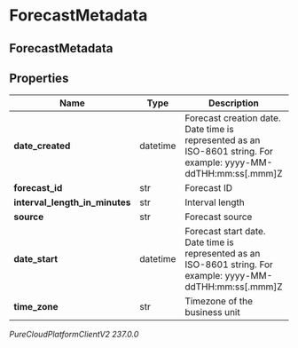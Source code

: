 # ForecastMetadata

## ForecastMetadata

## Properties

|Name | Type | Description | Notes|
|------------ | ------------- | ------------- | -------------|
| **date_created** | datetime | Forecast creation date. Date time is represented as an ISO-8601 string. For example: yyyy-MM-ddTHH:mm:ss[.mmm]Z | [optional] |
| **forecast_id** | str | Forecast ID | [optional] |
| **interval_length_in_minutes** | str | Interval length | [optional] |
| **source** | str | Forecast source | [optional] |
| **date_start** | datetime | Forecast start date. Date time is represented as an ISO-8601 string. For example: yyyy-MM-ddTHH:mm:ss[.mmm]Z | [optional] |
| **time_zone** | str | Timezone of the business unit | [optional] |



_PureCloudPlatformClientV2 237.0.0_
